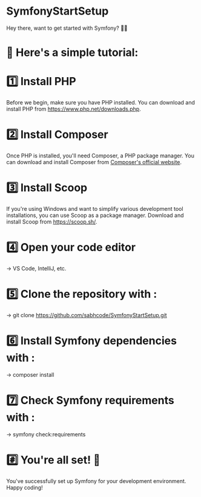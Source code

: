 # SymfonyStartSetup
Hey there, want to get started with Symfony? 🚀👋

# 📢 Here's a simple tutorial:

# 1️⃣ Install PHP
Before we begin, make sure you have PHP installed. You can download and install PHP from https://www.php.net/downloads.php.

# 2️⃣ Install Composer
Once PHP is installed, you'll need Composer, a PHP package manager. You can download and install Composer from [Composer's official website](https://getcomposer.org/download/).

# 3️⃣ Install Scoop
If you're using Windows and want to simplify various development tool installations, you can use Scoop as a package manager. Download and install Scoop from https://scoop.sh/.

# 4️⃣ Open your code editor 
→ VS Code, IntelliJ, etc.

# 5️⃣ Clone the repository with :
→ git clone https://github.com/sabhcode/SymfonyStartSetup.git

# 6️⃣ Install Symfony dependencies with :
→ composer install

# 7️⃣ Check Symfony requirements with :
→ symfony check:requirements

 # #️⃣ You're all set! 🎉
You've successfully set up Symfony for your development environment. Happy coding!
